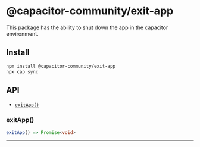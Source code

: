 # @capacitor-community/exit-app

This package has the ability to shut down the app in the capacitor environment.

## Install

```bash
npm install @capacitor-community/exit-app
npx cap sync
```

## API

<docgen-index>

* [`exitApp()`](#exitapp)

</docgen-index>

<docgen-api>
<!--Update the source file JSDoc comments and rerun docgen to update the docs below-->

### exitApp()

```typescript
exitApp() => Promise<void>
```

--------------------

</docgen-api>
